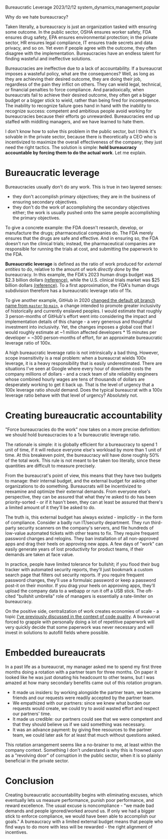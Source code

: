 Bureaucratic Leverage
2023/12/12
system_dynamics,management,popular

Why do we hate bureaucracy?

Taken literally, a bureaucracy is just an organization tasked with ensuring some outcome. In the public sector, OSHA ensures worker safety, FDA ensures drug safety, EPA ensures environmental protection; in the private sector, HR ensures legal compliance, IT ensures trade secrets and data privacy, and so on. Yet even if people agree with the outcome, they often disagree with the implementation. Bureaucracies have an endless talent for finding wasteful and ineffective solutions.

Bureaucracies are ineffective due to a lack of accountability. If a bureaucrat imposes a wasteful policy, what are the consequences? Well, as long as they are achieving their desired outcome, they are doing their job, regardless of the pain they inflict on others. They can wield legal, technical, or financial penalties to force compliance. And paradoxically, when bureaucrats fail to achieve their desired outcome, they often get a bigger budget or a bigger stick to wield, rather than being fired for incompetence. The inability to recognize failure goes hand in hand with the inability to recognize success: competent and ambitious people avoid working for bureaucracies because their efforts go unrewarded. Bureaucracies end up staffed with middling managers, and we have learned to hate them.

I don't know how to solve this problem in the public sector, but I think it's solvable in the private sector, because there is theoretically a CEO who is incentivized to maximize the overall effectiveness of the company; they just need the right tactics. The solution is simple: **hold bureaucracy accountable by forcing them to do the actual work**. Let me explain.

# Bureaucratic leverage

Bureaucracies usually don't do any work. This is true in two layered senses:

- they don't accomplish primary objectives; they are in the business of ensuring secondary objectives.
- they don't do the work of accomplishing the secondary objectives either; the work is usually pushed onto the same people accomplishing the primary objectives.

To give a concrete example: the FDA doesn't research, develop, or manufacture the drugs; pharmaceutical companies do. The FDA merely ensures that the drugs are safe and effective. And in ensuring so, the FDA doesn't run the clinical trials; instead, the pharmaceutical companies are responsible for running the trials at cost, and submitting the paperwork to the FDA.

**Bureaucratic leverage** is defined as the ratio of work produced for _external entities_ to do, relative to the amount of work _directly done_ by the bureaucracy. In this example, the FDA's 2023 human drugs budget was $2.3 billion dollars [(reference)](https://www.fda.gov/media/166182/download?attachment), while the U.S. clinical trials market was $25 billion dollars [(reference)](https://www.biospace.com/article/releases/u-s-clinical-trials-industry-is-rising-rapidly-usd-35-1-bn-by-2030/). To a first approximation, the FDA's human drugs subdivision therefore has a bureaucratic leverage ratio of 11x.

To give another example, GitHub in 2020 [changed the default git branch name from `master` to `main`](https://github.com/github/renaming), a change intended to promote greater inclusivity of historically and currently enslaved peoples. I would estimate that roughly 3 person-months of GitHub's effort went into considering the impact and implementation details of this change - a very generous and thoughtful investment into inclusivity. Yet, the changes imposes a global cost that I would roughly estimate at ~1 million affected developers * 15 minutes per developer = ~300 person-months of effort, for an approximate bureaucratic leverage ratio of 100x.

A high bureaucratic leverage ratio is not intrinsically a bad thing. However, scope insensitivity is a real problem: when a bureaucrat wields 100x leverage, it is a heavy responsibility that is easily underestimated. There are situations I've seen at Google where every hour of downtime costs the company millions of dollars - and a crack team of site reliability engineers whose combined hourly wages are tens of thousands of dollars are desperately working to get it back up. That is the level of urgency that a 100x leverage ratio _should_ demand. Does the typical bureaucrat with a 100x leverage ratio behave with that level of urgency? Absolutely not.

# Creating bureaucratic accountability

"Force bureaucracies do the work" now takes on a more precise definition: we should hold bureaucracies to a 1x bureaucratic leverage ratio.

The rationale is simple: it is globally efficient for a bureaucracy to spend 1 unit of time, if it will reduce everyone else's workload by more than 1 unit of time. At this breakeven point, the bureaucracy will have done roughly 50% of the total work. This rule is not meant to be taken too literally, since these quantities are difficult to measure precisely.

From the bureaucrat's point of view, this means that they have two budgets to manage: their internal budget, and the external budget for asking other organizations to do something. Bureaucrats will be incentivized to reexamine and optimize their external demands. From everyone else's perspective, they can be assured that what they're asked to do has been priority-sorted - or if it hasn't been, they can at least be assured that there's a limited amount of it they'll be asked to do.

The truth is, this external budget has always existed - implicitly - in the form of compliance. Consider a badly run IT/security department. They run third-party security scanners on the company's servers, and file hundreds of low-value automated tickets with other teams to fix. They require frequent password changes and relogins. They ban installation of all non-approved apps and drag their heels on approving new apps. A few days of "work" can easily generate years of lost productivity for product teams, if their demands are taken at face value.

In practice, people have limited tolerance for bullshit; if you flood their bug tracker with automated security reports, they'll just bookmark a custom search page that filters out security reports. If you require frequent password changes, they'll use a formulaic password or keep a password post-it on their monitor. If you drag your heels on approving apps, they'll upload the company data to a webapp or run it off a USB stick. The oft-cited "bullshit umbrella" role of managers is essentially a rate-limiter on bureaucracy.

On the positive side, centralization of work creates economies of scale - a topic [I've previously discussed in the context of code quality](/essays/codemates/#you-get-a-papercut-you-get-a-papercut-everybody-gets-a-papercut). A bureaucrat forced to grapple with personally doing a lot of repetitive paperwork will very quickly decide that some paperwork was never necessary and will invest in solutions to autofill fields where possible.

# Embedded bureaucrats

In a past life as a bureaucrat, my manager asked me to spend my first three months doing a rotation with a partner team for three months. On paper it looked like he was just donating his headcount to other teams, but I was amazed at how many secondary benefits came out of this rotation program.

- It made us insiders: by working alongside the partner team, we became friends and our requests were readily accepted by the partner team.
- We empathized with our partners: since we knew what burden our requests would create, we could try to avoid wasted effort and respect our partners' time.
- It made us credible: our partners could see that we were competent and that they should believe us if we said something was necessary.
- It was an advance payment: by giving free resources to the partner team, we could later ask for at least that much without questions asked.

This rotation arrangement seems like a no-brainer to me, at least within the company context. Something I don't understand is why this is frowned upon as a "revolving door" of corruption in the public sector, when it is so plainly beneficial in the private sector.

# Conclusion

Creating bureaucratic accountability begins with eliminating excuses, which eventually lets us measure performance, punish poor performance, and reward excellence. The usual excuse is noncompliance - "we made bad demands and people ignored/worked around us. If only we had a bigger stick to enforce compliance, we would have been able to accomplish our goals." A bureaucracy with a limited external budget means that people who find ways to do more with less will be rewarded - the right alignment of incentives.
